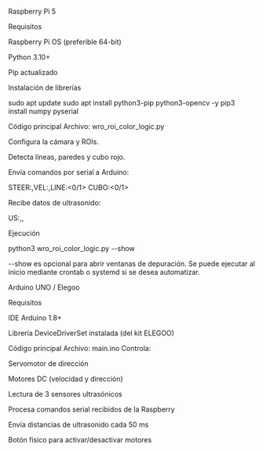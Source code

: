 Raspberry Pi 5

Requisitos

Raspberry Pi OS (preferible 64-bit)

Python 3.10+

Pip actualizado

Instalación de librerías

sudo apt update
sudo apt install python3-pip python3-opencv -y
pip3 install numpy pyserial


Código principal
Archivo: wro_roi_color_logic.py

Configura la cámara y ROIs.

Detecta líneas, paredes y cubo rojo.

Envía comandos por serial a Arduino:

STEER:<valor>,VEL:<valor>,LINE:<0/1>
CUBO:<0/1>


Recibe datos de ultrasonido:

US:<der>,<izq>,<front>


Ejecución

python3 wro_roi_color_logic.py --show


--show es opcional para abrir ventanas de depuración.
Se puede ejecutar al inicio mediante crontab o systemd si se desea automatizar.

Arduino UNO / Elegoo

Requisitos

IDE Arduino 1.8+

Librería DeviceDriverSet instalada (del kit ELEGOO)

Código principal
Archivo: main.ino
Controla:

Servomotor de dirección

Motores DC (velocidad y dirección)

Lectura de 3 sensores ultrasónicos

Procesa comandos serial recibidos de la Raspberry

Envía distancias de ultrasonido cada 50 ms

Botón físico para activar/desactivar motores
